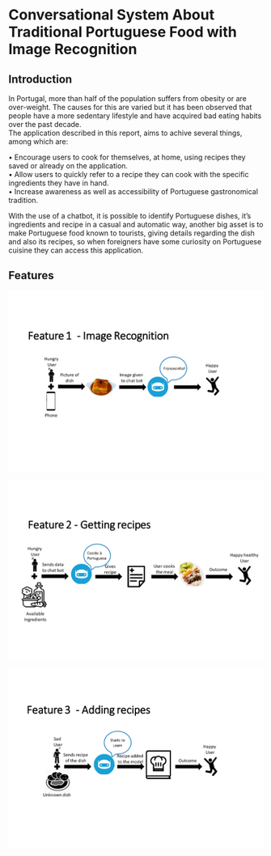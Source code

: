 # Conversational System About Traditional Portuguese Food with Image Recognition

## Introduction

In Portugal, more than half of the population suffers from obesity or are over-weight. The causes for this are varied but it has been observed that people have a more sedentary lifestyle and have acquired bad eating habits over the past decade.<br />
The application described in this report, aims to achive several things, among which are:

• Encourage users to cook for themselves, at home, using recipes they saved or already on the application.<br />
• Allow users to quickly refer to a recipe they can cook with the specific ingredients they have in hand.<br />
• Increase awareness as well as accessibility of Portuguese gastronomical tradition.<br />

With the use of a chatbot, it is possible to identify Portuguese dishes, it’s ingredients and recipe in a casual and automatic way, another big asset is to make Portuguese food known to tourists, giving details regarding the dish and also its recipes, so when foreigners have some curiosity on Portuguese cuisine they can access this application.<br />

## Features

![Image Recognition](/md_pdf/FoodAids_f1.jpg)

![Getting Recipes](/md_pdf/FoodAids_f2.jpg)

![Adding Recipes](/md_pdf/FoodAids_f3.jpg)
